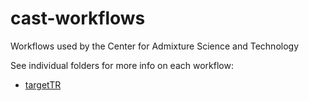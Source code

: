 # cast-workflows

Workflows used by the Center for Admixture Science and Technology

See individual folders for more info on each workflow:

* [targetTR](targetTR/README.md)
